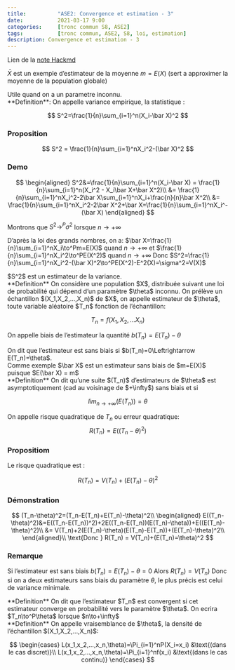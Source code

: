 ```yaml
---
title:          "ASE2: Convergence et estimation - 3"
date:           2021-03-17 9:00
categories:     [tronc commun S8, ASE2]
tags:           [tronc commun, ASE2, S8, loi, estimation]
description: Convergence et estimation - 3
---
```

Lien de la [note Hackmd](https://hackmd.io/@lemasymasa/ByGBD4kNd)

$\bar X$ est un exemple d’estimateur de la moyenne $m=E(X)$ (sert a approximer la moyenne de la population globale)

<div class="alert alert-danger" role="alert" markdown="1">
Utile quand on a un parametre inconnu.
</div>

<div class="alert alert-info" role="alert" markdown="1">
**Definition**:
On appelle variance empirique, la statistique : 

$$
S^2=\frac{1}{n}\sum_{i=1}^n(X_i-\bar X)^2
$$

</div>

### Proposition

$$
S^2 = \frac{1}{n}\sum_{i=1}^nX_i^2-(\bar X)^2
$$

### Demo

$$
\begin{aligned}
S^2&=\frac{1}{n}\sum_{i=1}^n(X_i-\bar X) = \frac{1}{n}\sum_{i=1}^n(X_i^2 - X_i\bar X+\bar X^2)\\
&= \frac{1}{n}\sum_{i=1}^nX_i^2-2\bar X\sum_{i=1}^nX_i+\frac{n}{n}\bar X^2\\
&= \frac{1}{n}\sum_{i=1}^nX_i^2-2\bar X^2+\bar X=\frac{1}{n}\sum_{i=1}^nX_i^-(\bar X)
\end{aligned}
$$

Montrons que $S^2\to^P\sigma^2$ lorsque $n\to+\infty$

D’après la loi des grands nombres, on a:
$\bar X=\frac{1}{n}\sum_{i=1}^nX_i\to^Pm=E(X)$ quand $n\to+\infty$
et $\frac{1}{n}\sum_{i=1}^nX_i^2\to^PE(X^2)$ quand $n\to+\infty$
Donc $S^2=\frac{1}{n}\sum_{i=1}^nX_i^2-(\bar X)^2\to^PE(X^2)-E^2(X)=\sigma^2=V(X)$

<div class="alert alert-warning" role="alert" markdown="1">
$S^2$ est un estimateur de la variance.
</div>

<div class="alert alert-info" role="alert" markdown="1">
**Definition**
On considère une population $X$, distribuée suivant une loi de probabilité qui dépend d’un paramètre $\theta$ inconnu. On prélève un échantillon $(X_1,X_2,...,X_n)$ de $X$, on appelle estimateur de $\theta$, toute variable aléatoire $T_n$ fonction de l’échantillon:

$$
T_n=f(X_1,X_2,...X_n)
$$

</div>

On appelle biais de l’estimateur la quantité $b(T_n)=E(T_n)-\theta$

<div class="alert alert-danger" role="alert" markdown="1">
On dit que l’estimateur est sans biais si $b(T_n)=0\Leftrightarrow E(T_n)=\theta$.
</div>
Comme exemple $\bar X$ est un estimateur sans biais de $m=E(X)$ puisque $E(\bar X) = m$

<div class="alert alert-info" role="alert" markdown="1">
**Definition**
On dit qu’une suite $(T_n)$ d’estimateurs de $\theta$ est asymptotiquement (cad au voisinage de $+\infty$) sans biais et si

$$
lim_{n\to+\infty}(E(T_n))=\theta
$$

</div>

On appelle risque quadratique de $T_n$ ou erreur quadratique: 
$$
R(T_n)=E((T_n-\theta)^2)
$$

### Propositiom
Le risque quadratique est : 

$$
R(T_n) = V(T_n)+(E(T_n)-\theta)^2
$$

### Démonstration

$$
(T_n-\theta)^2=(T_n-E(T_n)+E(T_n)-\theta)^2\\
\begin{aligned}
E((T_n-\theta)^2)&=E((T_n-E(T_n))^2)+2E((T_n-E(T_n))(E(T_n)-\theta))+E((E(T_n)-\theta)^2)\\
&= V(T_n)+2(E(T_n)-\theta)(E(T_n)-E(T_n))+(E(T_n)-\theta)^2\\
\end{aligned}\\
\text{Donc } R(T_n) = V(T_n)+(E(T_n)=\theta)^2
$$

### Remarque
Si l’estimateur est sans biais $b(T_n)=E(T_n)-\theta=0$
Alors $R(T_n)=V(T_n)$
Donc si on a deux estimateurs sans biais du paramètre $\theta$, le plus précis est celui de variance minimale.

<div class="alert alert-info" role="alert" markdown="1">
**Definition**
On dit que l’estimateur $T_n$ est convergent si cet estimateur converge en probabilité vers le paramètre $\theta$.
On ecrira $T_n\to^P\theta$ lorsque $n\to+\infty$
</div>

<div class="alert alert-info" role="alert" markdown="1">
**Definition**
On appelle vraisemblance de $\theta$, la densité de l’échantillon $(X_1,X_2,...,X_n)$:

$$
\begin{cases}
L(x_1,x_2,...,x_n,\theta)=\Pi_{i=1}^nP(X_i=x_i) &\text{(dans le cas discret)}\\
L(x_1,x_2,...,x_n,\theta)=\Pi_{i=1}^nf(x_i) &\text{(dans le cas continu)}
\end{cases}
$$

</div>
